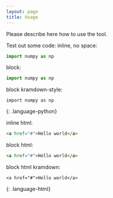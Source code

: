 ```yaml
---
layout: page
title: Usage
---
```


Please describe here how to use the tool.


Test out some code:
inline, no space:
``` python
import numpy as np
```

block:

~~~ python
import numpy as np
~~~

block kramdown-style:

~~~
import numpy as np
~~~
{: .language-python}


inline html:

``` html
<a href="#">Hello world</a>
```

block html:

~~~ html
<a href="#">Hello world</a>
~~~

block html kramdown:

~~~ 
<a href="#">Hello world</a>
~~~
{: .language-html}

